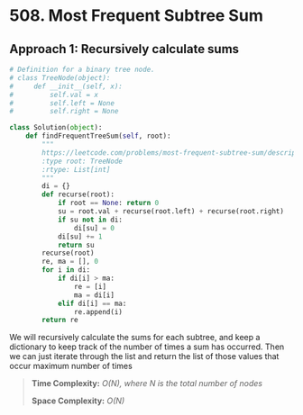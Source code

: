 # 508. Most Frequent Subtree Sum

## Approach 1: Recursively calculate sums

```python
# Definition for a binary tree node.
# class TreeNode(object):
#     def __init__(self, x):
#         self.val = x
#         self.left = None
#         self.right = None

class Solution(object):
    def findFrequentTreeSum(self, root):
        """
        https://leetcode.com/problems/most-frequent-subtree-sum/description/
        :type root: TreeNode
        :rtype: List[int]
        """
        di = {}
        def recurse(root):
            if root == None: return 0
            su = root.val + recurse(root.left) + recurse(root.right)
            if su not in di:
                di[su] = 0
            di[su] += 1
            return su
        recurse(root)
        re, ma = [], 0
        for i in di:
            if di[i] > ma:
                re = [i]
                ma = di[i]
            elif di[i] == ma:
                re.append(i)
        return re
```

We will recursively calculate the sums for each subtree, and keep a dictionary to keep track of the number of times a sum has occurred. Then we can just iterate through the list and return the list of those values that occur maximum number of times

> **Time Complexity:** _O\(N\), where N is the total number of nodes_
>
> **Space Complexity:** _O\(N\)_

